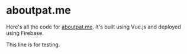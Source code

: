 # aboutpat.me

Here's all the code for [aboutpat.me](https://aboutpat.me). It's built using Vue.js and deployed using Firebase.

This line is for testing.
